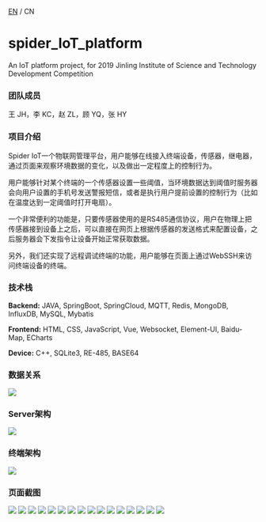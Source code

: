 [EN](./README.md) / CN

# spider_IoT_platform
An IoT platform project, for 2019 Jinling Institute of Science and Technology Development Competition

### 团队成员 ###
王 JH，李 KC，赵 ZL，顾 YQ，张 HY

### 项目介绍 ###
Spider IoT一个物联网管理平台，用户能够在线接入终端设备，传感器，继电器，通过页面来观察环境数据的变化，以及做出一定程度上的控制行为。


用户能够针对某个终端的一个传感器设置一些阈值，当环境数据达到阈值时服务器会向用户设置的手机号发送警报短信，或者是执行用户提前设置的控制行为（比如在温度达到一定阈值时打开电扇）。


一个非常便利的功能是，只要传感器使用的是RS485通信协议，用户在物理上把传感器接到设备上之后，可以直接在网页上根据传感器的发送格式来配置设备，之后服务器会下发指令让设备开始正常获取数据。


另外，我们还实现了远程调试终端的功能，用户能够在页面上通过WebSSH来访问终端设备的终端。

### 技术栈 ###
**Backend:** JAVA, SpringBoot, SpringCloud, MQTT, Redis, MongoDB, InfluxDB, MySQL, Mybatis 

**Frontend:** HTML, CSS, JavaScript, Vue, Websocket, Element-UI, Baidu-Map, ECharts

**Device:** C++, SQLite3, RE-485, BASE64

### 数据关系 ###
![ ](./Assets/业务数据关系.png)
### Server架构 ###
![ ](./Assets/架构.png)
### 终端架构 ###
![ ](./Assets/终端架构.png)


### 页面截图 ###
![ ](./Assets/website_screenshots/1.png)
![ ](./Assets/website_screenshots/2.png)
![ ](./Assets/website_screenshots/3.png)
![ ](./Assets/website_screenshots/4.png)
![ ](./Assets/website_screenshots/5.png)
![ ](./Assets/website_screenshots/6.png)
![ ](./Assets/website_screenshots/7.png)
![ ](./Assets/website_screenshots/8.png)
![ ](./Assets/website_screenshots/9.png)
![ ](./Assets/website_screenshots/12.png)
![ ](./Assets/website_screenshots/13.png)
![ ](./Assets/website_screenshots/14.png)
![ ](./Assets/website_screenshots/15.png)
![ ](./Assets/website_screenshots/16.png)
![ ](./Assets/website_screenshots/17.png)
![ ](./Assets/website_screenshots/18.png)


